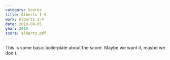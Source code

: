 ```yaml
---
category: Scores
title: Alberts I-V
work: Alberts I-V
date: 2010-08-05
year: 2010
score: alberts.pdf
---
```


This is some basic boilerplate about the score.  Maybe we want it, maybe we don't.
